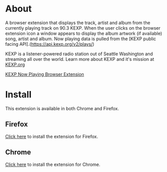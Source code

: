 # About

A browser extension that displays the track, artist and album from the currently playing track on 90.3 KEXP. When the user clicks on the browser extension icon a window appears to display the album artwork (if available) song, artist and album. Now playing data is pulled from the [KEXP public facing API].(https://api.kexp.org/v2/plays/)

KEXP is a listener-powered radio station out of Seattle Washington and streaming all over the world. Learn more about KEXP and it's mission at [KEXP.org](https://kexp.org/about/)

[KEXP Now Playing Browser Extension](https://lh3.googleusercontent.com/8_hLS1V0kKegI-yD1yxcESAh0CGESJnDYKwLdUlETwVIrmGvq9D23-DNIX1IZYjAl0VCunYs2YTAA8L_HGuPO9Ws=w640-h400-e365-rj-sc0x00ffffff)

# Install
This extension is available in both Chrome and Firefox. 

## Firefox
[Click here](https://addons.mozilla.org/en-US/firefox/addon/kexp-now-playing/) to install the extension for Firefox.

## Chrome
[Click here](https://chrome.google.com/webstore/detail/kexp-now-playing/kkfjnljpfpmkjbgnmoejneflokjfcncb?hl=en-US) to install the extension for Chrome.